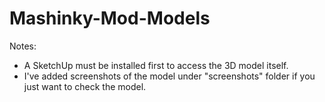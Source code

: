 # Mashinky-Mod-Models

Notes: 
- A SketchUp must be installed first to access the 3D model itself.
- I've added screenshots of the model under "screenshots" folder if you just want to check the model.
